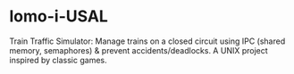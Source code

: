 # lomo-i-USAL
Train Traffic Simulator: Manage trains on a closed circuit using IPC (shared memory, semaphores) &amp; prevent accidents/deadlocks. A UNIX project inspired by classic games.
